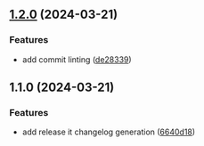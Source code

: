

## [1.2.0](https://github.com/fireflysemantics/release-test/compare/1.1.0...1.2.0) (2024-03-21)


### Features

* add commit linting ([de28339](https://github.com/fireflysemantics/release-test/commit/de28339ca6964b703d58733a435f11773a65952a))

## 1.1.0 (2024-03-21)


### Features

* add release it changelog generation ([6640d18](https://github.com/fireflysemantics/release-test/commit/6640d182bd491324e2f97d824dacf94b232056e2))
